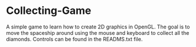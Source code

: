 # Collecting-Game
A simple game to learn how to create 2D graphics in OpenGL. The goal is to move the spaceship around using the mouse and keyboard to collect all the diamonds. Controls can be found in the READMS.txt file.
